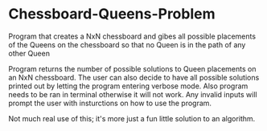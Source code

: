 # Chessboard-Queens-Problem
Program that creates a NxN chessboard and gibes all possible placements of the Queens on the chessboard so that no Queen is in the path of any other Queen

Program returns the number of possible solutions to Queen placements on an NxN chessboard. The user can also decide to have all possible solutions printed out by letting the program entering verbose mode. Also program needs to be ran in terminal otherwise it will not work. Any invalid inputs will prompt the user with insturctions on how to use the program.

Not much real use of this; it's more just a fun little solution to an algorithm. 
